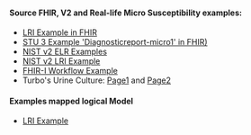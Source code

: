#### Source FHIR, V2 and Real-life Micro Susceptibility examples:
- [LRI Example in FHIR](http://healthedatainc.com/go-ftp/publish/diagnosticreport-lri-example.html)
- [STU 3 Example 'Diagnosticreport-micro1' in FHIR)](http://hl7-fhir.github.io/diagnosticreport-micro1.html)
- [NIST v2 ELR Examples](http://hl7v2-elr-testing.nist.gov/mu-elr/)
- [NIST v2 LRI Example](http://hit-dev.nist.gov:8081/lri-r2/#/cb)
- [FHIR-I Workflow Example](https://github.com/Healthedata1/OO-on-FHIR-Micro-Profile/blob/master/Laboratory%20testing%20input%20to%20FHIR%20requirements%202016-04-25(1).docx)
- Turbo's Urine Culture: [Page1](https://github.com/Healthedata1/OO-on-FHIR-Micro-Profile/blob/master/IMG_2737.JPG) and [Page2](https://github.com/Healthedata1/OO-on-FHIR-Micro-Profile/blob/master/IMG_2738.JPG)

#### Examples mapped logical Model
 - [LRI Example](https://github.com/Healthedata1/OO-on-FHIR-Micro-Profile/blob/master/examples/LRI-logical-example.xml)

